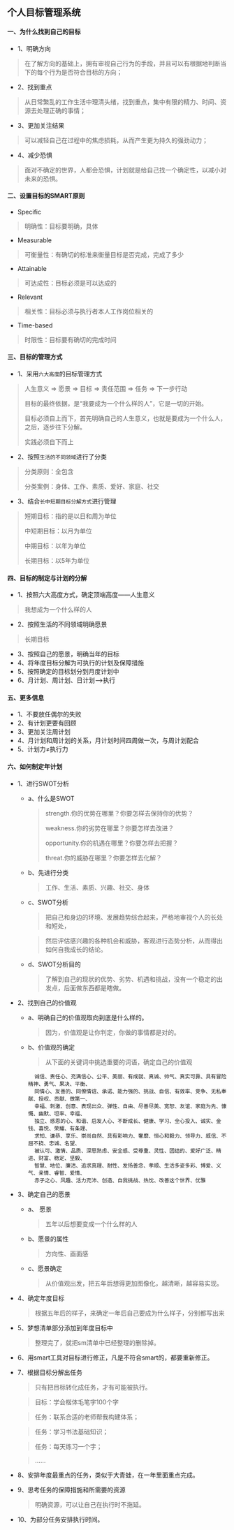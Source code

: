 ## 个人目标管理系统

#### 一、为什么找到自己的目标

* 1、明确方向
> 在了解方向的基础上，拥有审视自己行为的手段，并且可以有根据地判断当下的每个行为是否符合目标的方向；

* 2、找到重点
> 从日常繁乱的工作生活中理清头绪，找到重点，集中有限的精力、时间、资源去处理正确的事情；

* 3、更加关注结果
> 可以减轻自己在过程中的焦虑损耗，从而产生更为持久的强劲动力；

* 4、减少恐惧
> 面对不确定的世界，人都会恐惧，计划就是给自己找一个确定性，以减小对未来的恐惧。

#### 二、设置目标的SMART原则

* Specific
> 明确性：目标要明确，具体
 
* Measurable
> 可衡量性：有确切的标准来衡量目标是否完成，完成了多少

* Attainable
> 可达成性：目标必须是可以达成的

* Relevant
> 相关性：目标必须与执行者本人工作岗位相关的

* Time-based
> 时限性：目标要有确切的完成时间

#### 三、目标的管理方式

* 1、采用`六大高度`的目标管理方式
> 人生意义 => 愿景 => 目标 => 责任范围 => 任务 => 下一步行动
>
> 目标的最终依据，是“我要成为一个什么样的人”，它是一切的开始。
> 
> 目标必须自上而下，首先明确自己的人生意义，也就是要成为一个什么人，之后，逐步往下分解。
> 
> 实践必须自下而上

* 2、按照`生活的不同领域`进行了分类
> 分类原则：全包含
> 
> 分类案例：身体、工作、素质、爱好、家庭、社交

* 3、结合`长中短期目标分解方式`进行管理
> 短期目标：指的是以日和周为单位
> 
> 中短期目标：以月为单位
> 
> 中期目标：以年为单位
> 
> 长期目标：以5年为单位

#### 四、目标的制定与计划的分解

* 1、按照六大高度方式，确定顶端高度——人生意义
> 我想成为一个什么样的人

* 2、按照生活的不同领域明确愿景
> 长期目标 

* 3、按照自己的愿景，明确当年的目标
* 4、将年度目标分解为可执行的计划及保障措施
* 5、按照确定的目标划分到月度计划中
* 6、月计划、周计划、日计划——>执行

#### 五、更多信息
* 1、不要放任偶尔的失败 
* 2、有计划更要有回顾 
* 3、更加关注周计划 
* 4、月计划和周计划的关系，月计划时间四周做一次，与周计划配合 
* 5、计划力≠执行力

#### 六、如何制定年计划

* 1、进行SWOT分析

	* a、什么是SWOT
	
		> strength.你的优势在哪里？你要怎样去保持你的优势？
		> 
		> weakness.你的劣势在哪里？你要怎样去改进？
		> 
		> opportunity.你的机遇在哪里？你要怎样去把握？
		>
		> threat.你的威胁在哪里？你要怎样去化解？
	
	* b、先进行分类
		
		> 工作、生活、素质、兴趣、社交、身体
		
	* c、SWOT分析
	
		> 把自己和身边的环境、发展趋势综合起来，严格地审视个人的长处和短处，
		
		> 然后评估感兴趣的各种机会和威胁，客观进行态势分析，从而得出如何自我成长的结论。
		
	* d、SWOT分析目的
	
		> 了解到自己的现状的优势、劣势、机遇和挑战，没有一个稳定的出发点，后面做东西都是瞎做。
		
* 2、找到自己的价值观

	* a、明确自己的价值观取向到底是什么样的。
		
		> 因为，价值观是让你判定，你做的事情都是对的。
		
	* b、价值观的确定
	
		> 从下面的关键词中挑选重要的词语，确定自己的价值观
	
			诚信、责任心、充满信心、公平、美丽、有成就、真诚、帅气、真实可靠、具有冒险精神、勇气、果决、平衡、
			同情心、友善的、同僚情谊、承诺、能力强的、挑战、自信、有效率、竞争、无私奉献、授权、贡献、做第一、
			幸福、刺激、创意、表现出众、弹性、自由、尽善尽美、宽恕、友谊、家庭为先、慷慨、幽默、坦率、幸福、
			独立、感恩的心、和谐、启发人心、不断成长、健康、学习、全心投入、诚实、金钱、喜悦、荣耀、有条理、
			求知、谦恭、享乐、崇尚自然、具有影响力、奢靡、恒心和毅力、领导力、威信、不屈不挠、忠诚、名望、
			被认可、激情、品质、深思熟虑、安全感、受尊重、灵性、团结的、爱好广泛、精进、财富、稳定、坚毅、
			智慧、地位、廉洁、追求真理、耐性、发扬善念、孝顺、生活多姿多彩、博爱、义气、亲情、睿智、爱情、
			赤子之心、风趣、活力充沛、创造、自我挑战、热忱、改善这个世界、优雅
	
* 3、确定自己的愿景

	* a、 愿景
		
		> 五年以后想要变成一个什么样的人

	* b、愿景的属性
		
		> 方向性、画面感
		
	* c、愿景确定
	
		> 从价值观出发，把五年后想得更加图像化，越清晰，越容易实现。


* 4、确定年度目标

	> 根据五年后的样子，来确定一年后自己要成为什么样子，分别都写出来
	
* 5、梦想清单部分添加到年度目标中

	> 整理完了，就把sm清单中已经整理的删除掉。

* 6、用smart工具对目标进行修正，凡是不符合smart的，都要重新修正。

* 7、根据目标分解出任务

	> 只有把目标转化成任务，才有可能被执行。
	
	> 目标：学会楷体毛笔字100个字

	> 任务：联系合适的老师帮我构建体系；

	> 任务：学习书法基础知识；

	> 任务：每天练习一个字；

	> ……


* 8、安排年度最重点的任务，类似于大青蛙，在一年里面重点完成。

* 9、思考任务的保障措施和所需要的资源

	> 明确资源，可以让自己在执行时不拖延。

* 10、为部分任务安排执行时间。



	
	
	






